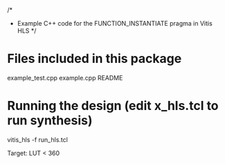 /*
 * Example C++ code for the FUNCTION_INSTANTIATE pragma in Vitis HLS
*/

Files included in this package
==================================================
example_test.cpp
example.cpp
README

Running the design (edit x_hls.tcl to run synthesis)
=================================================
vitis_hls -f run_hls.tcl

Target: LUT < 360